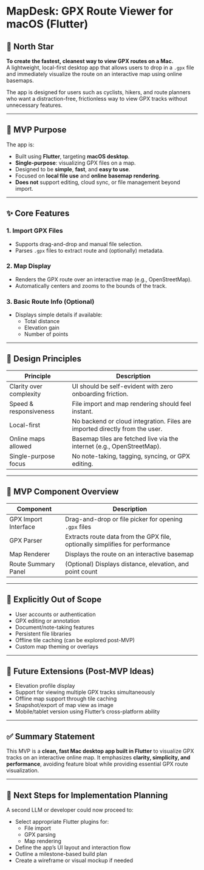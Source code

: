# MapDesk: GPX Route Viewer for macOS (Flutter)

## 🔭 North Star

**To create the fastest, cleanest way to view GPX routes on a Mac.**  
A lightweight, local-first desktop app that allows users to drop in a `.gpx` file and immediately visualize the route on an interactive map using online basemaps.

The app is designed for users such as cyclists, hikers, and route planners who want a distraction-free, frictionless way to view GPX tracks without unnecessary features.

---

## 🎯 MVP Purpose

The app is:

- Built using **Flutter**, targeting **macOS desktop**.
- **Single-purpose**: visualizing GPX files on a map.
- Designed to be **simple**, **fast**, and **easy to use**.
- Focused on **local file use** and **online basemap rendering**.
- **Does not** support editing, cloud sync, or file management beyond import.

---

## ✨ Core Features

### 1. Import GPX Files
- Supports drag-and-drop and manual file selection.
- Parses `.gpx` files to extract route and (optionally) metadata.

### 2. Map Display
- Renders the GPX route over an interactive map (e.g., OpenStreetMap).
- Automatically centers and zooms to the bounds of the track.

### 3. Basic Route Info (Optional)
- Displays simple details if available:  
  - Total distance  
  - Elevation gain  
  - Number of points  

---

## 🧱 Design Principles

| Principle               | Description                                                                 |
|-------------------------|-----------------------------------------------------------------------------|
| Clarity over complexity | UI should be self-evident with zero onboarding friction.                   |
| Speed & responsiveness  | File import and map rendering should feel instant.                         |
| Local-first             | No backend or cloud integration. Files are imported directly from the user.|
| Online maps allowed     | Basemap tiles are fetched live via the internet (e.g., OpenStreetMap).     |
| Single-purpose focus    | No note-taking, tagging, syncing, or GPX editing.                          |

---

## 🧩 MVP Component Overview

| Component             | Description                                                                  |
|-----------------------|------------------------------------------------------------------------------|
| GPX Import Interface  | Drag-and-drop or file picker for opening `.gpx` files                        |
| GPX Parser            | Extracts route data from the GPX file, optionally simplifies for performance |
| Map Renderer          | Displays the route on an interactive basemap                                |
| Route Summary Panel   | (Optional) Displays distance, elevation, and point count                     |

---

## 🚫 Explicitly Out of Scope

- User accounts or authentication  
- GPX editing or annotation  
- Document/note-taking features  
- Persistent file libraries  
- Offline tile caching (can be explored post-MVP)  
- Custom map theming or overlays  

---

## 🚀 Future Extensions (Post-MVP Ideas)

- Elevation profile display  
- Support for viewing multiple GPX tracks simultaneously  
- Offline map support through tile caching  
- Snapshot/export of map view as image  
- Mobile/tablet version using Flutter’s cross-platform ability  

---

## ✅ Summary Statement

This MVP is a **clean, fast Mac desktop app built in Flutter** to visualize GPX tracks on an interactive online map. It emphasizes **clarity, simplicity, and performance**, avoiding feature bloat while providing essential GPX route visualization.

---

## 📝 Next Steps for Implementation Planning

A second LLM or developer could now proceed to:

- Select appropriate Flutter plugins for:
  - File import
  - GPX parsing
  - Map rendering
- Define the app’s UI layout and interaction flow
- Outline a milestone-based build plan
- Create a wireframe or visual mockup if needed